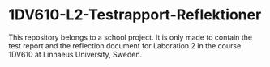 # 1DV610-L2-Testrapport-Reflektioner

This repository belongs to a school project. It is only made to contain the test report and the reflection document for Laboration 2 in the course 1DV610 at Linnaeus University, Sweden.